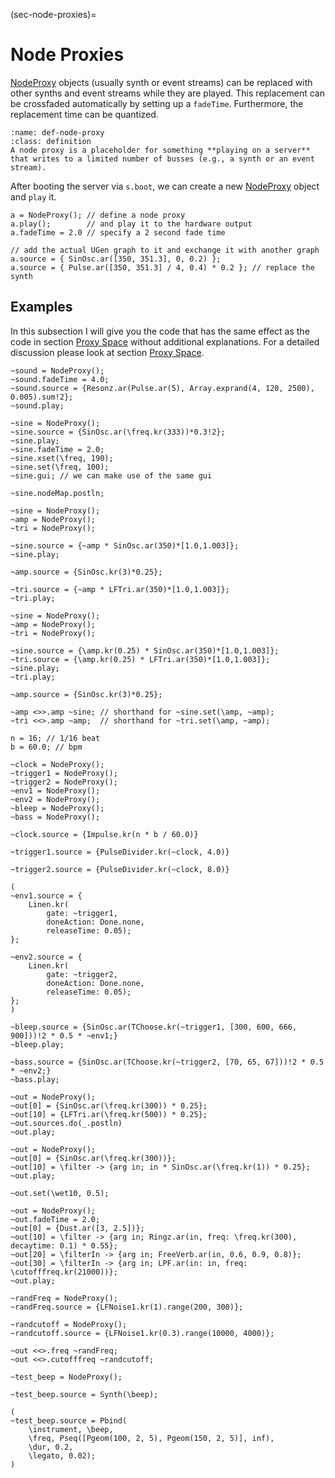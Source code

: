 (sec-node-proxies)=
# Node Proxies

[NodeProxy](https://doc.sccode.org/Classes/NodeProxy.html) objects (usually synth or event streams) can be replaced with other synths and event streams while they are played.
This replacement can be crossfaded automatically by setting up a ``fadeTime``.
Furthermore, the replacement time can be quantized.

```{admonition} Node Proxy
:name: def-node-proxy
:class: definition
A node proxy is a placeholder for something **playing on a server** that writes to a limited number of busses (e.g., a synth or an event stream).
```
After booting the server via ``s.boot``, we can create a new [NodeProxy](https://doc.sccode.org/Classes/NodeProxy.html) object and ``play`` it.

```isc
a = NodeProxy(); // define a node proxy
a.play();        // and play it to the hardware output
a.fadeTime = 2.0 // specify a 2 second fade time

// add the actual UGen graph to it and exchange it with another graph
a.source = { SinOsc.ar([350, 351.3], 0, 0.2) };
a.source = { Pulse.ar([350, 351.3] / 4, 0.4) * 0.2 }; // replace the synth
```

## Examples

In this subsection I will give you the code that has the same effect as the code in section [Proxy Space](sec-proxy-space) without additional explanations.
For a detailed discussion please look at section [Proxy Space](sec-proxy-space).

```isc
~sound = NodeProxy();
~sound.fadeTime = 4.0;
~sound.source = {Resonz.ar(Pulse.ar(5), Array.exprand(4, 120, 2500), 0.005).sum!2};
~sound.play;
```

```isc
~sine = NodeProxy();
~sine.source = {SinOsc.ar(\freq.kr(333))*0.3!2};
~sine.play;
~sine.fadeTime = 2.0;
~sine.xset(\freq, 190);
~sine.set(\freq, 100);
~sine.gui; // we can make use of the same gui
```

```isc
~sine.nodeMap.postln;
```

```isc
~sine = NodeProxy();
~amp = NodeProxy();
~tri = NodeProxy();

~sine.source = {~amp * SinOsc.ar(350)*[1.0,1.003]};
~sine.play;

~amp.source = {SinOsc.kr(3)*0.25};

~tri.source = {~amp * LFTri.ar(350)*[1.0,1.003]};
~tri.play;
```

```isc
~sine = NodeProxy();
~amp = NodeProxy();
~tri = NodeProxy();

~sine.source = {\amp.kr(0.25) * SinOsc.ar(350)*[1.0,1.003]};
~tri.source = {\amp.kr(0.25) * LFTri.ar(350)*[1.0,1.003]};
~sine.play;
~tri.play;

~amp.source = {SinOsc.kr(3)*0.25};

~amp <>>.amp ~sine; // shorthand for ~sine.set(\amp, ~amp);
~tri <<>.amp ~amp;  // shorthand for ~tri.set(\amp, ~amp);
```

```isc
n = 16; // 1/16 beat
b = 60.0; // bpm

~clock = NodeProxy();
~trigger1 = NodeProxy();
~trigger2 = NodeProxy();
~env1 = NodeProxy();
~env2 = NodeProxy();
~bleep = NodeProxy();
~bass = NodeProxy();

~clock.source = {Impulse.kr(n * b / 60.0)}

~trigger1.source = {PulseDivider.kr(~clock, 4.0)}

~trigger2.source = {PulseDivider.kr(~clock, 8.0)}

(
~env1.source = {
    Linen.kr(
        gate: ~trigger1, 
        doneAction: Done.none, 
        releaseTime: 0.05);
};

~env2.source = {
    Linen.kr(
        gate: ~trigger2, 
        doneAction: Done.none, 
        releaseTime: 0.05);
};
)

~bleep.source = {SinOsc.ar(TChoose.kr(~trigger1, [300, 600, 666, 900]))!2 * 0.5 * ~env1;}
~bleep.play;

~bass.source = {SinOsc.ar(TChoose.kr(~trigger2, [70, 65, 67]))!2 * 0.5 * ~env2;}
~bass.play;
```

```isc
~out = NodeProxy();
~out[0] = {SinOsc.ar(\freq.kr(300)) * 0.25};
~out[10] = {LFTri.ar(\freq.kr(500)) * 0.25};
~out.sources.do(_.postln)
~out.play;
```

```isc
~out = NodeProxy();
~out[0] = {SinOsc.ar(\freq.kr(300))};
~out[10] = \filter -> {arg in; in * SinOsc.ar(\freq.kr(1)) * 0.25};
~out.play;

~out.set(\wet10, 0.5);
```

```isc
~out = NodeProxy();
~out.fadeTime = 2.0;
~out[0] = {Dust.ar([3, 2.5])};
~out[10] = \filter -> {arg in; Ringz.ar(in, freq: \freq.kr(300), decaytime: 0.1) * 0.55};
~out[20] = \filterIn -> {arg in; FreeVerb.ar(in, 0.6, 0.9, 0.8)};
~out[30] = \filterIn -> {arg in; LPF.ar(in: in, freq: \cutofffreq.kr(21000))};
~out.play;

~randFreq = NodeProxy();
~randFreq.source = {LFNoise1.kr(1).range(200, 300)};

~randcutoff = NodeProxy();
~randcutoff.source = {LFNoise1.kr(0.3).range(10000, 4000)};

~out <<>.freq ~randFreq;
~out <<>.cutofffreq ~randcutoff;
```

```isc
~test_beep = NodeProxy();

~test_beep.source = Synth(\beep);

(
~test_beep.source = Pbind(
    \instrument, \beep, 
    \freq, Pseq([Pgeom(100, 2, 5), Pgeom(150, 2, 5)], inf),
    \dur, 0.2,
    \legato, 0.02);
)
```